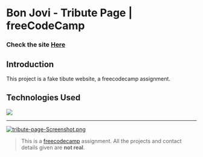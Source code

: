 # Bon Jovi - Tribute Page | freeCodeCamp

### Check the site [Here](https://tribute-page-ebon.vercel.app/ " Bon Jovi - Tribute Page")

## Introduction
This project is a fake tibute website, a freecodecamp assignment.

## Technologies Used
<div>
	<a href="https://skillicons.dev">
		<img src="https://skillicons.dev/icons?i=nextjs,ts,sass" />
	</a>
</div>

------------

[![tribute-page-Screenshot.png](https://i.postimg.cc/JhyPGf7k/tribute-page-Screenshot.png)](https://postimg.cc/1gQpdYqm)


> This is a [freecodecamp](http://https://www.freecodecamp.org/learn/ "freecodecamp") assignment. All the projects and contact details given are **not real**.
